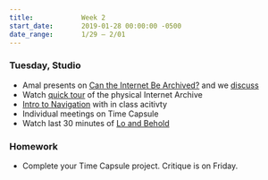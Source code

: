 ```yaml
---
title:            Week 2
start_date:       2019-01-28 00:00:00 -0500
date_range:       1/29 – 2/01
---
```


### Tuesday, Studio

- Amal presents on [Can the Internet Be Archived?](https://www.newyorker.com/magazine/2015/01/26/cobweb) and we [discuss](https://docs.google.com/document/d/15al68TvkBSFcG9sH8bvU5jqmKfVI5pYDwzq0Esqr-_U/edit?usp=sharing)
- Watch [quick tour](https://www.youtube.com/watch?v=ec_-fgy3EGY) of the physical Internet Archive
- [Intro to Navigation](https://paper.dropbox.com/doc/Navigation--AWjiI1Izp3RPwDwi9Jl~J2DeAQ-MVUR8kO2yi86cNlyDhYOv) with in class acitivty
- Individual meetings on Time Capsule
- Watch last 30 minutes of [Lo and Behold](https://www.netflix.com/watch/80097363?source=35)

### Homework
- Complete your Time Capsule project. Critique is on Friday.

